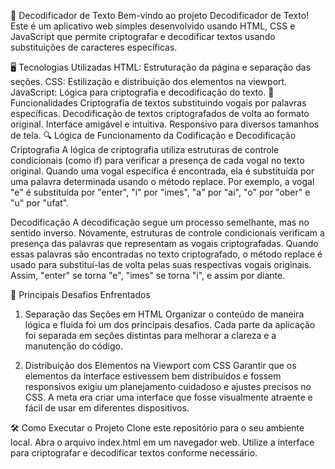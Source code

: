 📜 Decodificador de Texto
Bem-vindo ao projeto Decodificador de Texto! Este é um aplicativo web simples desenvolvido usando HTML, CSS e JavaScript que permite criptografar e decodificar textos usando substituições de caracteres específicas.

🖥️ Tecnologias Utilizadas
HTML: Estruturação da página e separação das seções.
CSS: Estilização e distribuição dos elementos na viewport.
JavaScript: Lógica para criptografia e decodificação do texto.
🚀 Funcionalidades
Criptografia de textos substituindo vogais por palavras específicas.
Decodificação de textos criptografados de volta ao formato original.
Interface amigável e intuitiva.
Responsivo para diversos tamanhos de tela.
🔍 Lógica de Funcionamento da Codificação e Decodificação
Criptografia
A lógica de criptografia utiliza estruturas de controle condicionais (como if) para verificar a presença de cada vogal no texto original. Quando uma vogal específica é encontrada, ela é substituída por uma palavra determinada usando o método replace. Por exemplo, a vogal "e" é substituída por "enter", "i" por "imes", "a" por "ai", "o" por "ober" e "u" por "ufat".

Decodificação
A decodificação segue um processo semelhante, mas no sentido inverso. Novamente, estruturas de controle condicionais verificam a presença das palavras que representam as vogais criptografadas. Quando essas palavras são encontradas no texto criptografado, o método replace é usado para substituí-las de volta pelas suas respectivas vogais originais. Assim, "enter" se torna "e", "imes" se torna "i", e assim por diante.

🎯 Principais Desafios Enfrentados
1. Separação das Seções em HTML
Organizar o conteúdo de maneira lógica e fluida foi um dos principais desafios. Cada parte da aplicação foi separada em seções distintas para melhorar a clareza e a manutenção do código.

2. Distribuição dos Elementos na Viewport com CSS
Garantir que os elementos da interface estivessem bem distribuídos e fossem responsivos exigiu um planejamento cuidadoso e ajustes precisos no CSS. A meta era criar uma interface que fosse visualmente atraente e fácil de usar em diferentes dispositivos.

🛠️ Como Executar o Projeto
Clone este repositório para o seu ambiente local.
Abra o arquivo index.html em um navegador web.
Utilize a interface para criptografar e decodificar textos conforme necessário.
